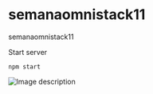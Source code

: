 # semanaomnistack11
semanaomnistack11

Start server
```
npm start
```


![Image description]("https://github.com/bferronato/semanaomnistack11/blob/master/Certifica%20OmniStack.png?raw=true")
